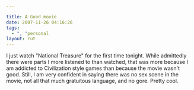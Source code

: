 ```yaml
---

title: A Good movie
date: 2007-11-26 04:16:26
tags:
  - ", "personal
layout: rut
---
```


I just watch "National Treasure" for the first time tonight.  While admittedly there were parts I more listened to than watched, that was more because I am addicted to Civilization style games than because the movie wasn't good.  Still, I am very confident in saying there was no sex scene in the movie, not all that much gratuitous language, and no gore.  Pretty cool. 

